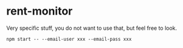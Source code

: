 # rent-monitor

Very specific stuff, you do not want to use that, but feel free to look.

```
npm start -- --email-user xxx --email-pass xxx
```

